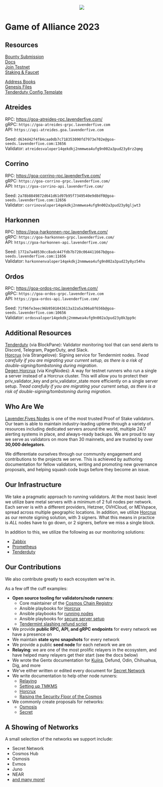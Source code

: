 <p align="center">
  <img src="https://user-images.githubusercontent.com/9121234/190864636-b5047a5b-8f44-42ed-a9de-62095bebd2a3.jpg" />
</p>

# Game of Alliance 2023  
## Resources
[Bounty Submission](https://docs.google.com/forms/d/e/1FAIpQLScdnf07cVebzXRURTeg8bnBgNa3PEZEwq9Oke4Edd-TaKDAow/viewform)  
[Docs](https://alliance.terra.money/)  
[Join Testnet](https://github.com/terra-money/alliance/tree/feat/wasm-testnets#join-the-game-of-alliance-testnet)  
[Staking & Faucet](https://game-of-alliance.terra.money/)  
  
[Address Books](https://github.com/LavenderFive/game-of-alliance-2023/tree/master/addrbook)  
[Genesis Files](https://github.com/LavenderFive/game-of-alliance-2023/tree/master/genesis)  
[Tenderduty Config Template](https://github.com/LavenderFive/game-of-alliance-2023/tree/master/tenderduty)  
  
## Atreides  
RPC: https://goa-atreides-rpc.lavenderfive.com/  
gRPC: `https://goa-atreides-grpc.lavenderfive.com`  
API: `https://api-atreides.goa.lavenderfive.com` 
  
Seed: `d634d42f4f84caa0db7c718353090fd7973e702e@goa-seeds.lavenderfive.com:13656`  
Validator: `atreidesvaloper14qekdkj2nmmwea4ufg9n002a3pud23y8rz2qmg`
  
## Corrino  
RPC: https://goa-corrino-rpc.lavenderfive.com/   
gRPC: `https://goa-corrino-grpc.lavenderfive.com/`  
API: `https://goa-corrino-api.lavenderfive.com/`  
  
Seed: `2a78b8849872d641d61d97b95f7349540e9d8df0@goa-seeds.lavenderfive.com:12656`  
Validator:  `corrinovaloper14qekdkj2nmmwea4ufg9n002a3pud23y8gljwt3`
  
## Harkonnen  
RPC: https://goa-harkonnen-rpc.lavenderfive.com/  
gRPC: `https://goa-harkonnen-grpc.lavenderfive.com/`  
API: `https://goa-harkonnen-api.lavenderfive.com/`  
  
Seed: `1772a7a48530cc8adc447fdb7b720c064411667b@goa-seeds.lavenderfive.com:11656`  
Validator:  `harkonnenvaloper14qekdkj2nmmwea4ufg9n002a3pud23y8yz54hu`
  
## Ordos  
RPC: https://goa-ordos-rpc.lavenderfive.com/  
gRPC: `https://goa-ordos-grpc.lavenderfive.com`   
API: `https://goa-ordos-api.lavenderfive.com/ `  
  
Seed: `71f96fe3eec96b9501043613a32a5a306a8f656b@goa-seeds.lavenderfive.com:10656`   
Validator:  `ordosvaloper14qekdkj2nmmwea4ufg9n002a3pud23y8k3pp9c`  
  
## Additional Resources  
[Tenderduty](https://github.com/blockpane/tenderduty) (via BlockPane): Validator monitoring tool that can send alerts to Discord, Telegram, PagerDuty, and Slack.  
[Horcrux](https://github.com/strangelove-ventures/horcrux) (via Strangelove): Signing service for Tendermint nodes. *Tread carefully if you are migrating your current setup, as there is a risk of double-signing/tombstoning during migration*.    
[Degen Horcrux](https://gist.github.com/nullmames/a59f4a08cf646c9e807badd7628706df) (via KingNodes): A way for testnet runners who run a single a server instead of a Horcrux cluster. This will allow you to protect their priv_validator_key and priv_validator_state more efficiently on a single server setup. *Tread carefully if you are migrating your current setup, as there is a risk of double-signing/tombstoning during migration*.  
  
## Who Are We
[Lavender.Fives Nodes](https://www.lavenderfive.com/) is one of the most trusted Proof of Stake validators. 
Our team is able to maintain industry-leading uptime through a variety of resources including dedicated servers around the world, 
multiple 24/7 alerting systems in place, and always-ready backups. We are proud to say we serve as validators on more than 30 mainnets, 
and are trusted by over **30,000 delegators**. 

We differentiate ourselves through our community engagement and contributions to the projects we serve. 
This is achieved by authoring documentation for fellow validators, writing and promoting new governance proposals, 
and helping squash code bugs before they become an issue.

## Our Infrastructure

We take a pragmatic approach to running validators. At the most basic level we utilize bare metal servers with a minimum of 2 full nodes per network. 
Each server is with a different providers, Hetzner, OVHCloud, or MEVspace, spread across multiple geographic locations.
In addition, we utilize [Horcrux](https://github.com/strangelove-ventures/horcrux) as our remote signing solution, with 3 signers. What this means in practice is *ALL* nodes have to go down, or 2 signers, before we miss a single block.

In addition to this, we utilize the following as our monitoring solutions:
- [Zabbix](https://www.zabbix.com/)
- [Prometheus](https://prometheus.io/)
- [Tenderduty](https://github.com/blockpane/tenderduty)

## Our Contributions

We also contribute greatly to each ecosystem we're in. 

As a few off the cuff examples:
- **Open source tooling for validators/node runners**:
  - Core maintainer of the [Cosmos Chain Registry](https://github.com/cosmos/chain-registry) 
  - Ansible playbooks for [Horcrux](https://github.com/LavenderFive/horcrux-ansible)
  - Ansible playbooks for [running nodes](https://github.com/LavenderFive/cosmos-validators-ansible)
  - Ansible playbooks for [secure server setup](https://github.com/LavenderFive/secure-server-setup-ansible)
  - [Tendermint slashing refund script](https://github.com/LavenderFive/slash_refunds_tendermint)
- We provide **public RPC, API, and gRPC endpoints** for every network we have a presence on
- We maintain **state sync snapshots** for every network
- We provide a public **seed node** for each network we are on
- **Relaying**: we are one of the most prolific relayers in the ecosystem, and have helped many relayers get their start (see the docs below)
- We wrote the Gentx documentation for [Kujira](https://github.com/Team-Kujira/networks/pull/5), Defund, Odin, Chihuahua, Dig, and more
- We've either written or edited every document for [Secret Network](https://docs.scrt.network/)
- We write documentation to help other node runners:
  - [Relaying](https://docs.scrt.network/relayers/setting-up-hermes.html)
  - [Setting up TMKMS](https://gist.github.com/dylanschultzie/c7c4eed531df0f004a50c5395e1604b3)
  - [Horcrux](https://gist.github.com/dylanschultzie/0a0b10cf695749f9697197759e7b12ec)
  - [Raising the Security Floor of the Cosmos](https://medium.com/@lavenderfive/raising-the-security-floor-of-the-cosmos-2467f5e71966)
- We commonly create proposals for networks:
  - [Osmosis](https://commonwealth.im/osmosis/proposal/discussion/2487-proposal-discussion-signaling-proposal-for-scrt-incentivized-pools)
  - [Secret](https://secretnodes.com/secret/chains/secret-4/governance/proposals/93)

## A Showing of Networks
A small selection of the networks we support include:
- Secret Network
- Cosmos Hub 
- Osmosis
- Evmos
- Juno
- NEAR
- [and many more!](https://www.lavenderfive.com/)

